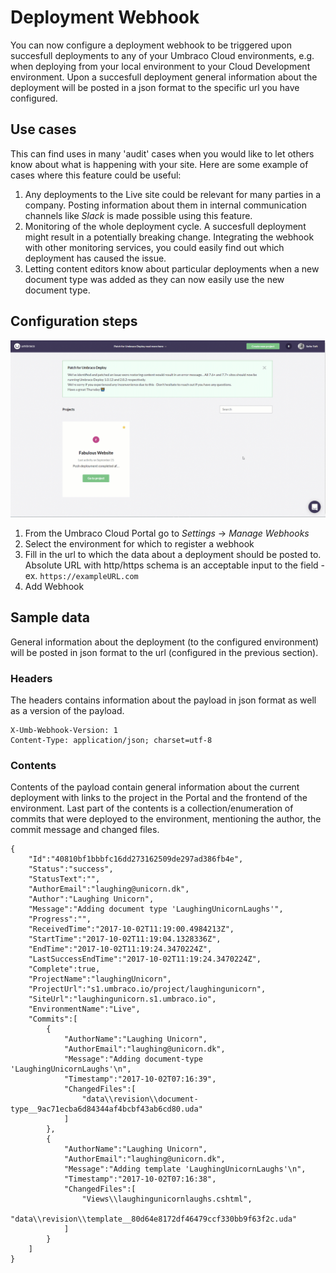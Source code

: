 # Deployment Webhook
You can now configure a deployment webhook to be triggered upon succesfull deployments to any of your Umbraco Cloud environments, e.g. when deploying from your local environment to your Cloud Development environment. Upon a succesfull deployment general information about the deployment will be posted in a json format to the specific url you have configured.

## Use cases
This can find uses in many 'audit' cases when you would like to let others know about what is happening with your site. Here are some example of cases where this feature could be useful:

1. Any deployments to the Live site could be relevant for many parties in a company. Posting information about them in internal communication channels like *Slack* is made possible using this feature.
2. Monitoring of the whole deployment cycle. A succesfull deployment might result in a potentially breaking change. Integrating the webhook with other monitoring services, you could easily find out which deployment has caused the issue.
3. Letting content editors know about particular deployments when a new document type was added as they can now easily use the new document type.

## Configuration steps

![Adding deployment webhook](images/DeploymentWebhook.gif)

1. From the Umbraco Cloud Portal go to *Settings* -> *Manage Webhooks*
2. Select the environment for which to register a webhook
3. Fill in the url to which the data about a deployment should be posted to. Absolute URL with http/https schema is an acceptable input to the field - ex. `https://exampleURL.com`
3. Add Webhook

## Sample data
General information about the deployment (to the configured environment) will be posted in json format to the url (configured in the previous section).

### Headers
The headers contains information about the payload 
in json format as well as a version of the payload.

    X-Umb-Webhook-Version: 1
    Content-Type: application/json; charset=utf-8

### Contents
Contents of the payload contain general information about the current deployment with links to the project in the Portal and the frontend of the environment. Last part of the contents is a collection/enumeration of commits that were deployed to the environment, mentioning the author, the commit message and changed files. 


    {
        "Id":"40810bf1bbbfc16dd273162509de297ad386fb4e",
        "Status":"success",
        "StatusText":"",
        "AuthorEmail":"laughing@unicorn.dk",
        "Author":"Laughing Unicorn",
        "Message":"Adding document type 'LaughingUnicornLaughs'",
        "Progress":"",
        "ReceivedTime":"2017-10-02T11:19:00.4984213Z",
        "StartTime":"2017-10-02T11:19:04.1328336Z",
        "EndTime":"2017-10-02T11:19:24.3470224Z",
        "LastSuccessEndTime":"2017-10-02T11:19:24.3470224Z",
        "Complete":true,
        "ProjectName":"laughingUnicorn",
        "ProjectUrl":"s1.umbraco.io/project/laughingunicorn",
        "SiteUrl":"laughingunicorn.s1.umbraco.io",
        "EnvironmentName":"Live",
        "Commits":[
            {
                "AuthorName":"Laughing Unicorn",
                "AuthorEmail":"laughing@unicorn.dk",
                "Message":"Adding document-type 'LaughingUnicornLaughs'\n",
                "Timestamp":"2017-10-02T07:16:39",
                "ChangedFiles":[
                    "data\\revision\\document-type__9ac71ecba6d84344af4bcbf43ab6cd80.uda"
                ]
            },
            {
                "AuthorName":"Laughing Unicorn",
                "AuthorEmail":"laughing@unicorn.dk",
                "Message":"Adding template 'LaughingUnicornLaughs'\n",
                "Timestamp":"2017-10-02T07:16:38",
                "ChangedFiles":[
                    "Views\\laughingunicornlaughs.cshtml",
                    "data\\revision\\template__80d64e8172df46479ccf330bb9f63f2c.uda"
                ]
            }
        ]
    }



